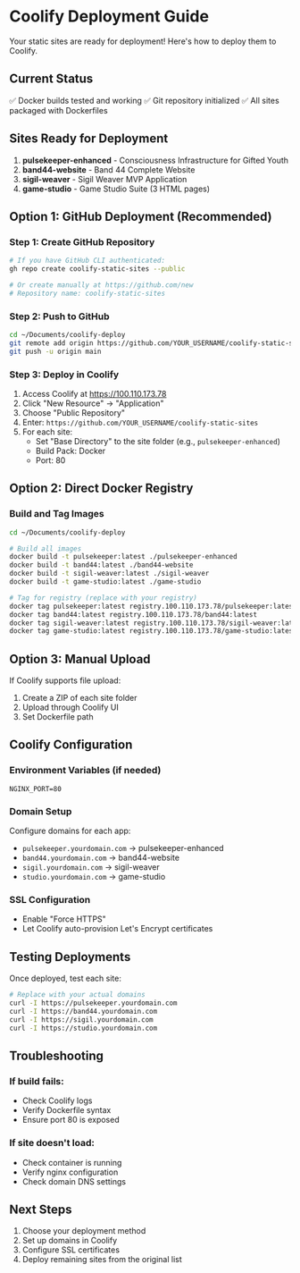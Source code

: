 # Coolify Deployment Guide

Your static sites are ready for deployment! Here's how to deploy them to Coolify.

## Current Status
✅ Docker builds tested and working
✅ Git repository initialized
✅ All sites packaged with Dockerfiles

## Sites Ready for Deployment
1. **pulsekeeper-enhanced** - Consciousness Infrastructure for Gifted Youth
2. **band44-website** - Band 44 Complete Website  
3. **sigil-weaver** - Sigil Weaver MVP Application
4. **game-studio** - Game Studio Suite (3 HTML pages)

## Option 1: GitHub Deployment (Recommended)

### Step 1: Create GitHub Repository
```bash
# If you have GitHub CLI authenticated:
gh repo create coolify-static-sites --public

# Or create manually at https://github.com/new
# Repository name: coolify-static-sites
```

### Step 2: Push to GitHub
```bash
cd ~/Documents/coolify-deploy
git remote add origin https://github.com/YOUR_USERNAME/coolify-static-sites.git
git push -u origin main
```

### Step 3: Deploy in Coolify
1. Access Coolify at https://100.110.173.78
2. Click "New Resource" → "Application"
3. Choose "Public Repository"
4. Enter: `https://github.com/YOUR_USERNAME/coolify-static-sites`
5. For each site:
   - Set "Base Directory" to the site folder (e.g., `pulsekeeper-enhanced`)
   - Build Pack: Docker
   - Port: 80

## Option 2: Direct Docker Registry

### Build and Tag Images
```bash
cd ~/Documents/coolify-deploy

# Build all images
docker build -t pulsekeeper:latest ./pulsekeeper-enhanced
docker build -t band44:latest ./band44-website
docker build -t sigil-weaver:latest ./sigil-weaver
docker build -t game-studio:latest ./game-studio

# Tag for registry (replace with your registry)
docker tag pulsekeeper:latest registry.100.110.173.78/pulsekeeper:latest
docker tag band44:latest registry.100.110.173.78/band44:latest
docker tag sigil-weaver:latest registry.100.110.173.78/sigil-weaver:latest
docker tag game-studio:latest registry.100.110.173.78/game-studio:latest
```

## Option 3: Manual Upload

If Coolify supports file upload:
1. Create a ZIP of each site folder
2. Upload through Coolify UI
3. Set Dockerfile path

## Coolify Configuration

### Environment Variables (if needed)
```
NGINX_PORT=80
```

### Domain Setup
Configure domains for each app:
- `pulsekeeper.yourdomain.com` → pulsekeeper-enhanced
- `band44.yourdomain.com` → band44-website
- `sigil.yourdomain.com` → sigil-weaver
- `studio.yourdomain.com` → game-studio

### SSL Configuration
- Enable "Force HTTPS"
- Let Coolify auto-provision Let's Encrypt certificates

## Testing Deployments

Once deployed, test each site:
```bash
# Replace with your actual domains
curl -I https://pulsekeeper.yourdomain.com
curl -I https://band44.yourdomain.com
curl -I https://sigil.yourdomain.com
curl -I https://studio.yourdomain.com
```

## Troubleshooting

### If build fails:
- Check Coolify logs
- Verify Dockerfile syntax
- Ensure port 80 is exposed

### If site doesn't load:
- Check container is running
- Verify nginx configuration
- Check domain DNS settings

## Next Steps

1. Choose your deployment method
2. Set up domains in Coolify
3. Configure SSL certificates
4. Deploy remaining sites from the original list